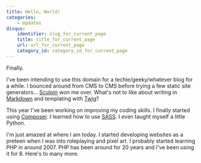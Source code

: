 ```yaml
---
title: Hello, World!
categories:
    - Updates
disqus:
    identifier: slug_for_current_page
    title: title_for_current_page
    url: url_for_current_page
    category_id: category_id_for_current_page
---
```

Finally.

I've been intending to use this domain for a techie/geeky/whatever blog for a while. I bounced around from CMS to CMS before trying a few static site generators... [Sculpin](//sculpin.io) won me over. What's not to like about writing in [Markdown](//daringfireball.net/projects/markdown/) and templating with [Twig](//twig.sensiolabs.org)?

This year I've been working on improving my coding skills. I finally started using [Composer](//getcomposer.org). I learned how to use [SASS](//sass-lang.com). I even taught myself a little Python.

I'm just amazed at where I am today. I started developing websites as a preteen when I was into roleplaying and pixel art. I probably started learning PHP in around 2007. PHP has been around for 20 years and I've been using it for 8. Here's to many more.
